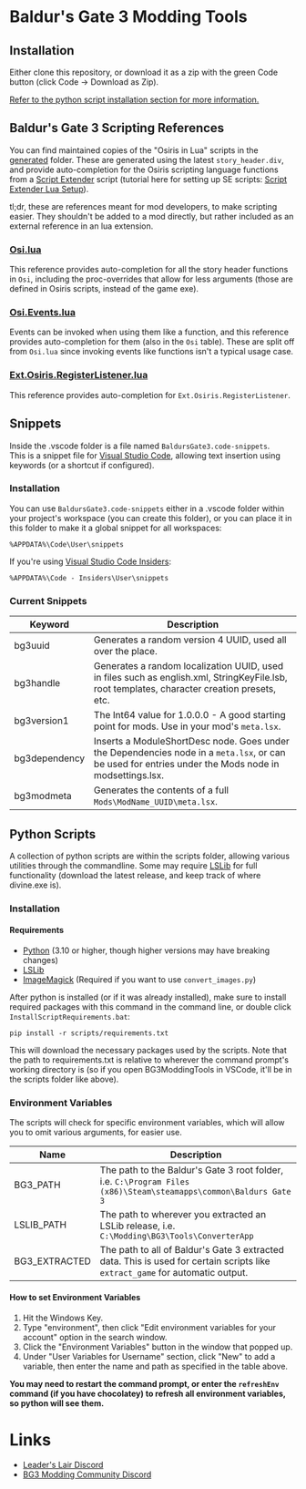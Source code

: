 # Baldur's Gate 3 Modding Tools  

## Installation  

Either clone this repository, or download it as a zip with the green Code button (click Code -> Download as Zip).

[Refer to the python script installation section for more information.](#installation-1)

## Baldur's Gate 3 Scripting References  

You can find maintained copies of the "Osiris in Lua" scripts in the [generated](https://github.com/LaughingLeader/BG3ModdingTools/tree/master/generated) folder. These are generated using the latest `story_header.div`, and provide auto-completion for the Osiris scripting language functions from a [Script Extender](https://github.com/Norbyte/bg3se) script (tutorial here for setting up SE scripts: [Script Extender Lua Setup](https://github.com/LaughingLeader/BG3ModdingTools/wiki/Script-Extender-Lua-Setup)). 

tl;dr, these are references meant for mod developers, to make scripting easier. They shouldn't be added to a mod directly, but rather included as an external reference in an lua extension.

### [Osi.lua](https://github.com/LaughingLeader/BG3ModdingTools/blob/master/generated/Osi.lua)  

This reference provides auto-completion for all the story header functions in `Osi`, including the proc-overrides that allow for less arguments (those are defined in Osiris scripts, instead of the game exe).

### [Osi.Events.lua](https://github.com/LaughingLeader/BG3ModdingTools/blob/master/generated/Osi.Events.lua)  

Events can be invoked when using them like a function, and this reference provides auto-completion for them (also in the `Osi` table). These are split off from `Osi.lua` since invoking events like functions isn't a typical usage case.

### [Ext.Osiris.RegisterListener.lua](https://github.com/LaughingLeader/BG3ModdingTools/blob/master/generated/Ext.Osiris.RegisterListener.lua)  

This reference provides auto-completion for `Ext.Osiris.RegisterListener`.

## Snippets  

Inside the .vscode folder is a file named `BaldursGate3.code-snippets`.  
This is a snippet file for [Visual Studio Code](https://code.visualstudio.com/), allowing text insertion using keywords (or a shortcut if configured).  

### Installation 

You can use `BaldursGate3.code-snippets` either in a .vscode folder within your project's workspace (you can create this folder), or you can place it in this folder to make it a global snippet for all workspaces:
```
%APPDATA%\Code\User\snippets
```
If you're using [Visual Studio Code Insiders](https://code.visualstudio.com/insiders/):
```
%APPDATA%\Code - Insiders\User\snippets
```

### Current Snippets

| Keyword | Description |
| ----------- | ----------- |
| bg3uuid | Generates a random version 4 UUID, used all over the place. |
| bg3handle | Generates a random localization UUID, used in files such as english.xml, StringKeyFile.lsb, root templates, character creation presets, etc. |
| bg3version1 | The Int64 value for 1.0.0.0 - A good starting point for mods. Use in your mod's `meta.lsx`. |
| bg3dependency | Inserts a ModuleShortDesc node. Goes under the Dependencies node in a `meta.lsx`, or can be used for entries under the Mods node in modsettings.lsx. |
| bg3modmeta | Generates the contents of a full `Mods\ModName_UUID\meta.lsx`. |

## Python Scripts  

A collection of python scripts are within the scripts folder, allowing various utilities through the commandline. Some may require [LSLib](https://github.com/Norbyte/lslib) for full functionality (download the latest release, and keep track of where divine.exe is).  
### Installation  
#### Requirements  

* [Python](https://www.python.org/downloads/) (3.10 or higher, though higher versions may have breaking changes)
* [LSLib](https://github.com/Norbyte/lslib/releases/latest)
* [ImageMagick](https://imagemagick.org/script/download.php) (Required if you want to use `convert_images.py`)

After python is installed (or if it was already installed), make sure to install required packages with this command in the command line, or double click `InstallScriptRequirements.bat`:
```
pip install -r scripts/requirements.txt
```
This will download the necessary packages used by the scripts. 
Note that the path to requirements.txt is relative to wherever the command prompt's working directory is (so if you open BG3ModdingTools in VSCode, it'll be in the scripts folder like above).

### Environment Variables  

The scripts will check for specific environment variables, which will allow you to omit various arguments, for easier use.

| Name | Description |
| ----------- | ----------- |
| BG3_PATH | The path to the Baldur's Gate 3 root folder, i.e. `C:\Program Files (x86)\Steam\steamapps\common\Baldurs Gate 3` |
| LSLIB_PATH | The path to wherever you extracted an LSLib release, i.e. `C:\Modding\BG3\Tools\ConverterApp` |
| BG3_EXTRACTED | The path to all of Baldur's Gate 3 extracted data. This is used for certain scripts like `extract_game` for automatic output. |

#### How to set Environment Variables  

1. Hit the Windows Key.
2. Type "environment", then click "Edit environment variables for your account" option in the search window.
3. Click the "Environment Variables" button in the window that popped up.
4. Under "User Variables for Username" section, click "New" to add a variable, then enter the name and path as specified in the table above.

**You may need to restart the command prompt, or enter the `refreshEnv` command (if you have chocolatey) to refresh all environment variables, so python will see them.**

# Links

* [Leader's Lair Discord](https://discord.gg/j5gp6MD)
* [BG3 Modding Community Discord](https://discord.gg/bg3mods)
